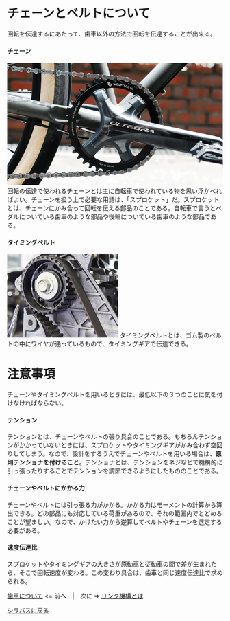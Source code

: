 # チェーンとベルトについて
回転を伝達するにあたって、歯車以外の方法で回転を伝達することが出来る。

#### チェーン
![チェーン写真](chain-ring-main.webp)
回転の伝達で使われるチェーンとは主に自転車で使われている物を思い浮かべればよい。チェーンを扱う上で必要な用語は、「スプロケット」だ。スプロケットとは、チェーンにかみ合って回転を伝える部品のことである。自転車で言うとペダルについている歯車のような部品や後輪についている歯車のような部品である。
#### タイミングベルト
![タイミングベルト](timing-belt.jpeg)
タイミングベルトとは、ゴム製のベルトの中にワイヤが通っているもので、タイミングギアで伝達できる。

# 注意事項
チェーンやタイミングベルトを用いるときには、最低以下の３つのことに気を付けなければならない。
#### テンション
テンションとは、チェーンやベルトの張り具合のことである。もちろんテンションがかかっていないときには、スプロケットやタイミングギアがかみ合わず空回りしてしまう。なので、設計をするうえでチェーンやベルトを用いる場合は、**原則テンショナを付けること**。テンショナとは、テンションをネジなどで機構的に引っ張ったりすることでテンションを調節できるようにしたもののことである。
#### チェーンやベルトにかかる力
チェーンやベルトには引っ張る力がかかる。かかる力はモーメントの計算から算出できる。どの部品にも対応している荷重があるので、それの範囲内でとどめることが望ましい。なので、かけたい力から逆算してベルトやチェーンを選定する必要がある。
#### 速度伝達比
スプロケットやタイミングギアの大きさが原動車と従動車の間で差が生まれたら、そこで回転速度が変わる。この変わり具合は、歯車と同じ速度伝達比で求められる。

[歯車について](about-gears) <= 前へ　|　次に => [リンク機構とは](about-link-mechanism.md)

[シラバスに戻る](syllabus.md)